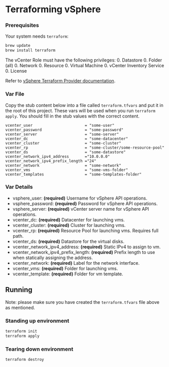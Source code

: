 # Terraforming vSphere

### Prerequisites

Your system needs `terraform`:

```bash
brew update
brew install terraform
```

The vCenter Role must have the following privileges:
  0. Datastore
  0. Folder (all)
  0. Network
  0. Resource
  0. Virtual Machine
  0. vCenter Inventory Service
  0. License

Refer to [vSphere Terraform Provider documentation](https://www.terraform.io/docs/providers/vsphere/index.html).

### Var File

Copy the stub content below into a file called `terraform.tfvars` and put it in the root of this project.
These vars will be used when you run `terraform  apply`.
You should fill in the stub values with the correct content.

```hcl
vcenter_user                       = "some-user"
vcenter_password                   = "some-password"
vcenter_server                     = "some-server"
vcenter_dc                         = "some-datacenter"
vcenter_cluster                    = "some-cluster"
vcenter_rp                         = "some-cluster/some-resource-pool"
vcenter_ds                         = "some-datastore"
vcenter_network_ipv4_address       ="10.0.0.0"
vcenter_network_ipv4_prefix_length ="24"
vcenter_network                    = "some-network"
vcenter_vms                        = "some-vms-folder"
vcenter_templates                  = "some-templates-folder"
```

### Var Details
- vsphere_user: **(required)** Username for vSphere API operations.
- vsphere_password: **(required)** Password for vSphere API operations.
- vsphere_server: **(required)** vCenter server name for vSphere API operations.
- vcenter_dc: **(required)** Datacenter for launching vms.
- vcenter_cluster: **(required)** Cluster for launching vms.
- vcenter_rp: **(required)** Resource Pool for launching vms. Requires full path.
- vcenter_ds: **(required)** Datastore for the virtual disks.
- vcenter_network_ipv4_address: **(required)** Static IPv4 to assign to vm.
- vcenter_network_ipv4_prefix_length: **(required)** Prefix length to use when statically assigning the address.
- vcenter_network: **(required)** Label for the network interface.
- vcenter_vms: **(required)** Folder for launching vms.
- vcenter_template: **(required)** Folder for vm template.


## Running

Note: please make sure you have created the `terraform.tfvars` file above as mentioned.

### Standing up environment

```bash
terraform init
terraform apply
```

### Tearing down environment

```bash
terraform destroy
```

